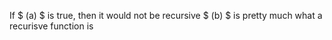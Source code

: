 If $ (a) $ is true, then it would not be recursive
$ (b) $ is pretty much what a recurisve function is
